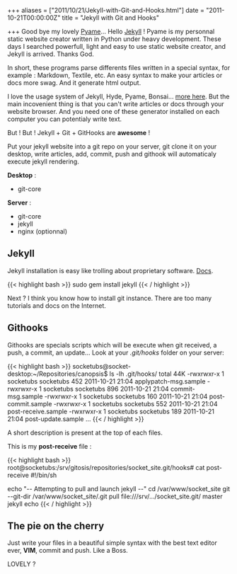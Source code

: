 +++
aliases = ["2011/10/21/Jekyll-with-Git-and-Hooks.html"]
date = "2011-10-21T00:00:00Z"
title = "Jekyll with Git and Hooks"

+++
Good bye my lovely [Pyame][1]... Hello [Jekyll][2] ! Pyame is my personnal static website creator written in Python under heavy development. These days I searched powerfull, light and easy to use static website creator, and Jekyll is arrived. Thanks God.

In short, these programs parse differents files written in a special syntax, for example : Markdown, Textile, etc. An easy syntax to make your articles or docs more swag. And it generate html output.

I love the usage system of Jekyll, Hyde, Pyame, Bonsai... [more here][3]. But the main incovenient thing is that you can't write articles or docs through your website browser. And you need one of these generator installed on each computer you can potentialy write text.

But ! But ! Jekyll + Git + GitHooks are __awesome__ !

Put your jekyll website into a git repo on your server, git clone it on your desktop, write articles, add, commit, push and githook will automaticaly execute jekyll rendering.

__Desktop__ :

 * git-core

__Server__  :

 * git-core
 * jekyll
 * nginx (optionnal)

## Jekyll

Jekyll installation is easy like trolling about proprietary software. [Docs][4].

{{< highlight bash >}}
sudo gem install jekyll
{{< / highlight >}}

Next ? I think you know how to install git instance. There are too many tutorials and docs on the Internet.

## Githooks

Githooks are specials scripts which will be execute when git received, a push, a commit, an update...
Look at your _.git/hooks_ folder on your server:

{{< highlight bash >}}
socketubs@socket-desktop:~/Repositories/canopsis$ ls -lh .git/hooks/
total 44K
-rwxrwxr-x 1 socketubs socketubs  452 2011-10-21 21:04 applypatch-msg.sample
-rwxrwxr-x 1 socketubs socketubs  896 2011-10-21 21:04 commit-msg.sample
-rwxrwxr-x 1 socketubs socketubs  160 2011-10-21 21:04 post-commit.sample
-rwxrwxr-x 1 socketubs socketubs  552 2011-10-21 21:04 post-receive.sample
-rwxrwxr-x 1 socketubs socketubs  189 2011-10-21 21:04 post-update.sample
...
{{< / highlight >}}

A short description is present at the top of each files.

This is my __post-receive__ file :

{{< highlight bash >}}
root@socketubs:/srv/gitosis/repositories/socket_site.git/hooks# cat post-receive
#!/bin/sh

echo "-- Attempting to pull and launch jekyll --"
cd /var/www/socket_site
git --git-dir /var/www/socket_site/.git pull file:///srv/.../socket_site.git/ master
jekyll
echo
{{< / highlight >}}

## The pie on the cherry

Just write your files in a beautiful simple syntax with the best text editor ever, __VIM__, commit and push.
Like a Boss.

LOVELY ?

[1]: http://socketubs.github.com/TheMall
[2]: http://jekyllrb.com/
[3]: http://iwantmyname.com/blog/2011/02/list-static-website-generators.html
[4]: https://github.com/mojombo/jekyll/wiki

